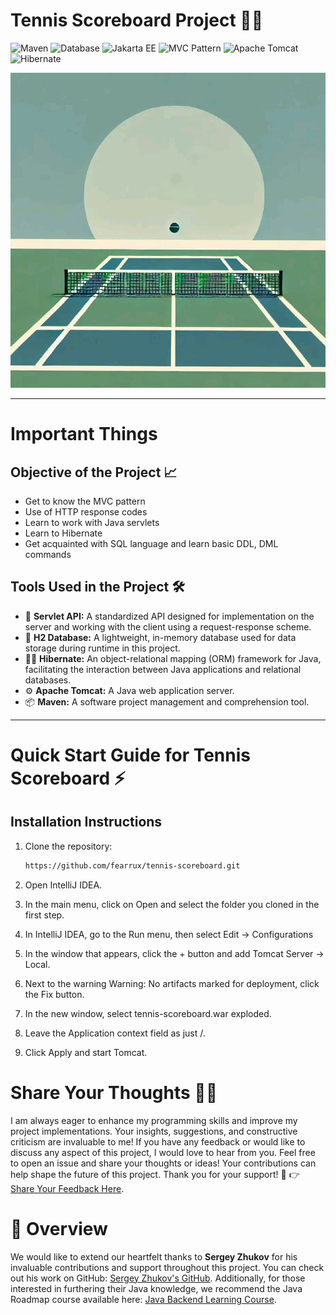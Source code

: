 # Tennis Scoreboard Project 🎾🥎

![Maven](https://img.shields.io/badge/Maven-blue?style=for-the-badge&logo=apache)
![Database](https://img.shields.io/badge/Database-H2-brightgreen?style=for-the-badge)
![Jakarta EE](https://img.shields.io/badge/Platform-Jakarta%20EE-orange?style=for-the-badge)
![MVC Pattern](https://img.shields.io/badge/Pattern-MVC-yellow?style=for-the-badge)
![Apache Tomcat](https://img.shields.io/badge/Server-Apache%20Tomcat-red?style=for-the-badge&logo=apache)
![Hibernate](https://img.shields.io/badge/Hibernate-ORM-orange?style=for-the-badge&logo=hibernate)


![Tennis Scoreboard](.github/pictures/tennis-scoreboard.jpeg)

---
# Important Things

## Objective of the Project 📈
- Get to know the MVC pattern
- Use of HTTP response codes
- Learn to work with Java servlets
- Learn to Hibernate
- Get acquainted with SQL language and learn basic DDL, DML commands

## Tools Used in the Project 🛠️
- 🚀 **Servlet API:** A standardized API designed for implementation on the server and working with the client using a request-response scheme.
- 💾 **H2 Database:** A lightweight, in-memory database used for data storage during runtime in this project.
- 🐱‍👤 **Hibernate:** An object-relational mapping (ORM) framework for Java, facilitating the interaction between Java applications and relational databases.
- ⚙️ **Apache Tomcat:** A Java web application server.
- 📦 **Maven:** A software project management and comprehension tool.

---

# Quick Start Guide for Tennis Scoreboard ⚡

## Installation Instructions

1. Clone the repository:

   ```bash
   https://github.com/fearrux/tennis-scoreboard.git
   ```  
2. Open IntelliJ IDEA.
3. In the main menu, click on Open and select the folder you cloned in the first step.
4. In IntelliJ IDEA, go to the Run menu, then select Edit -> Configurations
5. In the window that appears, click the + button and add Tomcat Server -> Local.
6. Next to the warning Warning: No artifacts marked for deployment, click the Fix button.
7. In the new window, select tennis-scoreboard.war exploded.
7. Leave the Application context field as just /.
8. Click Apply and start Tomcat.

# Share Your Thoughts 💬✨
I am always eager to enhance my programming skills and improve my project implementations. Your insights, suggestions, and constructive criticism are invaluable to me! If you have any feedback or would like to discuss any aspect of this project, I would love to hear from you.
Feel free to open an issue and share your thoughts or ideas! Your contributions can help shape the future of this project. Thank you for your support! 🙌
👉 [Share Your Feedback Here](https://github.com/tem1dev/currency-exchange/issues).  

# 🌟 Overview
We would like to extend our heartfelt thanks to **Sergey Zhukov** for his invaluable contributions and support throughout this project. You can check out his work on GitHub: [Sergey Zhukov's GitHub](https://github.com/zhukovsd).
Additionally, for those interested in furthering their Java knowledge, we recommend the Java Roadmap course available here: [Java Backend Learning Course](https://zhukovsd.github.io/java-backend-learning-course/).
